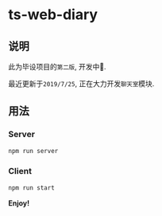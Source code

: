 # ts-web-diary

## 说明

此为毕设项目的`第二版`, 开发中🚧.

最近更新于`2019/7/25`, 正在大力开发`聊天室`模块.

## 用法

### Server

```bash
npm run server
```

### Client

```bash
npm run start
```

**Enjoy!**
